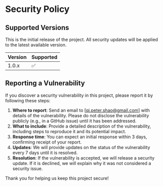 # Security Policy

## Supported Versions

This is the initial release of the project. All security updates will be applied to the latest available version.

| Version | Supported          |
|---------|--------------------|
| 1.0.x   | ✅                 |

## Reporting a Vulnerability

If you discover a security vulnerability in this project, please report it by following these steps:

1. **Where to report**: Send an email to [qi.peter.shao@gmail.com] with details of the vulnerability. Please do not disclose the vulnerability publicly (e.g., in a GitHub issue) until it has been addressed.
2. **What to include**: Provide a detailed description of the vulnerability, including steps to reproduce it and its potential impact.
3. **Response time**: You can expect an initial response within 3 days, confirming receipt of your report.
4. **Updates**: We will provide updates on the status of the vulnerability every 7 days until it is resolved.
5. **Resolution**: If the vulnerability is accepted, we will release a security update. If it is declined, we will explain why it was not considered a security issue.

Thank you for helping us keep this project secure!
